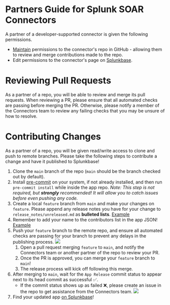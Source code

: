 # Partners Guide for Splunk SOAR Connectors
A partner of a developer-supported connector is given the following permissions.
 - [Maintain](https://docs.github.com/en/organizations/managing-access-to-your-organizations-repositories/repository-roles-for-an-organization)
permissions to the connector's repo in GitHub - allowing them to review and merge contributions made to the repo.
 - Edit permissions to the connector's page on [Splunkbase](https://splunkbase.splunk.com/).

# Reviewing Pull Requests
As a partner of a repo, you will be able to review and merge its pull requests.
When reviewing a PR, please ensure that all automated checks are passing before merging the PR.
Otherwise, please notify a member of the Connectors team to review any failing checks
that you may be unsure of how to resolve.

# Contributing Changes
As a partner of a repo, you will be given read/write access to clone and push to remote branches.
Please take the following steps to contribute a change and have it published to Splunkbase!
  1. Clone the `main` branch of the repo (`main` should be the branch checked out by default).
  1. Install [pre-commit](https://pre-commit.com/#install) on your system, if not already installed,
     and then run `pre-commit install` while inside the app repo. _Note: This step is not required, but **strongly** recommended! It will allow you to catch issues before even pushing any code._
  1. Create a local `feature` branch from `main` and make your changes on `feature`.
     Please append any release notes you have for your change to `release_notes/unreleased.md` as **bulleted lists**. [Example](https://github.com/splunk-soar-connectors/screenshotmachine/commit/679403aaee1c5d92adcc9c7743deba419d519c9f)
  1. Remember to add your name to the contributors list in the app JSON! [Example](https://github.com/splunk-soar-connectors/smime/blob/main/smime.json#L14)
  1. Push your `feature` branch to the remote repo, and ensure all automated checks are passing for your
     branch to prevent any delays in the publishing process.
     ![](Images/automated_checks.png)
     1. Open a pull request merging `feature` to `main`, and notify the Connectors team or another partner of the repo to review your PR.
     1. Once the PR is approved, you can merge your `feature` branch to `main`!
     1. The release process will kick off following this merge.
  1. After merging to `main`, wait for the `App Release` commit status to appear next to its head
     commit as successful :white_check_mark:.
     - If the commit status shows up as failed :x:, please create an issue in the repo to get assistance
       from the Connectors team.
  ![](Images/app_release_status.png)
  1. Find your updated app [on Splunkbase](https://splunkbase.splunk.com/apps/#/product/soar/)!
